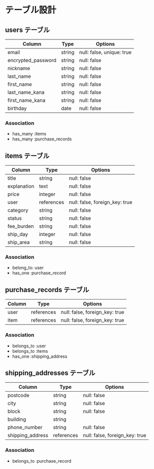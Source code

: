 # テーブル設計

## users テーブル

| Column             | Type       | Options                        |
| ------------------ | ---------- | -----------------------------  |
| email              | string     | null: false, unique: true      |
| encrypted_password | string     | null: false                    |
| nickname           | string     | null: false                    |
| last_name          | string     | null: false                    |
| first_name         | string     | null: false                    |
| last_name_kana     | string     | null: false                    |
| first_name_kana    | string     | null: false                    |
| birthday           | date       | null: false                    |




### Association


- has_many :items
- has_many :purchase_records

## items テーブル

| Column      | Type       | Options                       |
| ----------- | ---------- | ----------------------------- |
| title       | string     | null: false                   |
| explanation | text       | null: false                   |
| price       | integer    | null: false                   |
| user        | references | null: false, foreign_key: true|
| category    | string     | null: false                   |
| status      | string     | null: false                   |
| fee_burden  | string     | null: false                   |
| ship_day    | integer    | null: false                   |
| ship_area   | string     | null: false                   |

### Association

- belong_to: user
- has_one  :purchase_record


## purchase_records テーブル

| Column                     | Type       | Options                        |
| -------------------------- | ---------- | ------------------------------ |
| user                       | references | null: false, foreign_key: true |
| item                       | references | null: false, foreign_key: true |

### Association

- belongs_to :user
- belongs_to :items
- has_one :shipping_address


## shipping_addresses テーブル

| Column                     | Type       | Options                        |
| -------------------------- | ---------- | ------------------------------ |
| postcode                   | string     | null: false                    |
| city                       | string     | null: false                    |
| block                      | string     | null: false                    |
| building                   | string     |                                |
| phone_number               | string     | null: false                    |
| shipping_address           | references | null: false, foreign_key: true |


### Association


- belongs_to   :purchase_record

